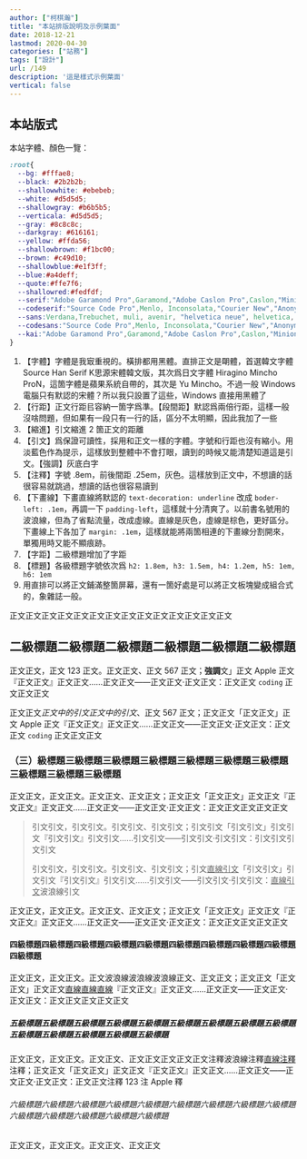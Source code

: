 ```yaml
---
author: ["柯棋瀚"]
title: "本站排版說明及示例葉面"
date: 2018-12-21
lastmod: 2020-04-30
categories: ["站務"]
tags: ["設計"]
url: /149
description: '這是樣式示例葉面'
vertical: false
---
```


## 本站版式

本站字體、顏色一覽：

```css
:root{
  --bg: #fffae8;
  --black: #2b2b2b;
  --shallowwhite: #ebebeb;
  --white: #d5d5d5;
  --shallowgray: #b6b5b5;
  --verticala: #d5d5d5;
  --gray: #8c8c8c;
  --darkgray: #616161;
  --yellow: #ffda56;
  --shallowbrown: #f1bc00;
  --brown: #c49d10;
  --shallowblue:#e1f3ff;
  --blue:#a4deff;
  --quote:#ffe7f6;
  --shallowred:#fedfdf;
  --serif:"Adobe Garamond Pro",Garamond,"Adobe Caslon Pro",Caslon,"Minion Pro",Minion,"Adobe Gurmukhi","Palatino Linotype","Adobe Garamond Pro",Garamond,"Adobe Caslon Pro",Caslon,"Minion Pro",Minion,"Adobe Gurmukhi","Palatino Linotype","Noto Serif CJK KR","Source Han Serif K","Noto Serif CJK SC","Hiragino Mincho ProN","Hiragino Mincho","Yu Mincho","Hana Mincho","Ms Mincho";
  --codeserif:"Source Code Pro",Menlo, Inconsolata,"Courier New","Anonymous Pro",monospace,"Noto Serif CJK KR","Source Han Serif K","Noto Serif CJK SC","Hiragino Mincho ProN","Hiragino Mincho","Yu Mincho","Hana Mincho","Ms Mincho";
  --sans:Verdana,Trebuchet, muli, avenir, "helvetica neue", helvetica, ubuntu, roboto, noto,arial,"Noto Sans CJK Kr","Noto Sans CJK SC", PingFang,"PingFang SC",Sans-serif;
  --codesans:"Source Code Pro",Menlo, Inconsolata,"Courier New","Anonymous Pro",monospace, "Noto Sans CJK Kr",NotoSansCJKKr,"Noto Sans CJK SC",NotoSansCJKSC, PingFang,PingFangSC,Sans-serif;
  --kai:"Adobe Garamond Pro",Garamond,"Adobe Caslon Pro",Caslon,"Minion Pro",Minion,"Adobe Gurmukhi","Times New Roman","方正新楷体_GB18030",FZNewKai_GB18030-Z03,STKaiti,Kai,"楷体",Kaiti,"Kaiti TC";
}
```

1. 【字體】字體是我㝡重視的。橫排都用黑體。直排正文是朙體，首選韓文字體 Source Han Serif K<n>思源宋體韓文版</n>，其次爲日文字體 Hiragino Mincho ProN，這箇字體是蘋果系統自帶的，其次是 Yu Mincho。不過一般 Windows 電腦只有默認的宋體？所以我只設置了這些，Windows 直接用黑體了
2. 【行距】正文行距㠯容納一箇字爲準。【段間距】默認爲兩倍行距，這樣一般沒啥問題，但如果有一段只有一行的話，區分不太明顯，因此我加了一些
3. 【縮進】引文縮進 2 箇正文的距離
4. 【引文】爲保證可讀性，採用和正文一樣的字體。字號和行距也沒有縮小。用淡藍色作為提示，這樣放到整體中不會打眼，讀到的時候又能清楚知道這是引文。【強調】灰底白字
5. 【注釋】字號 .8em，前後間距 .25em，灰色。這樣放到正文中，不想讀的話很容易就跳過，想讀的話也很容易讀到
6. 【下畫線】下畫直線將默認的 `text-decoration: underline` 改成 `boder-left: .1em`，再調一下 `padding-left`，這樣就十分清爽了。以前書名號用的波浪線，但為了省點流量，改成虛線。直線是灰色，虛線是棕色，更好區分。下畫線上下各加了 `margin: .1em`，這樣就能將兩箇相連的下畫線分割開來，單獨用時又能不顯痕跡。
7. 【字距】二級標題增加了字距
8. 【標題】各級標題字號依次爲 `h2: 1.8em, h3: 1.5em, h4: 1.2em, h5: 1em, h6: 1em`
11. 用直排可以將正文鋪滿整箇屏幕，還有一箇好處是可以將正文板塊變成組合式的，象雜誌一般。

正文正文正文正文正文正文正文正文正文正文正文正文正文正文

## 二級標題二級標題二級標題二級標題二級標題二級標題

正文正文，正文 123 正文。正文正文、正文 567 正文；**強調**文」正文 Apple 正文『正文正文』正文正文……正文正文——正文正文·正文正文：正文正文 `coding` 正文正文正文

正文正文*正文中的引文正文中的引文*、正文 567 正文；正文正文「正文正文」正文 Apple 正文『正文正文』正文正文……正文正文——正文正文·正文正文：正文正文 `coding` 正文正文正文

### （三）級標題三級標題三級標題三級標題三級標題三級標題三級標題三級標題三級標題三級標題

正文正文，正文正文。正文正文、正文正文；正文正文「正文正文」正文正文『正文正文』正文正文……正文正文——正文正文·正文正文：正文正文正文正文正文

> 引文引文，引文引文。引文引文、引文引文；引文引文「引文引文」引文引文『引文引文』引文引文……引文引文——引文引文·引文引文：引文引文引文引文
>
> 引文引文，引文引文。引文引文、引文引文；引文<u>直線引文</u>「引文引文」引文引文『引文引文』引文引文……引文引文——引文引文·引文引文：<u>直線引文</u><v>波浪線引文</v>

正文正文，正文正文。正文正文、正文正文；正文正文「正文正文」正文正文『正文正文』正文正文……正文正文——正文正文·正文正文：正文正文正文正文正文

#### 四級標題四級標題四級標題四級標題四級標題四級標題四級標題四級標題四級標題四級標題

正文正文，正文正文。正文<v>波浪線波浪線</v><v>波浪線</v>正文、正文正文；正文正文「正文正文」正文正文<u>直線直線</u><u>直線</u>『正文正文』正文正文……正文正文——正文正文·正文正文：正文正文正文正文正文

##### 五級標題五級標題五級標題五級標題五級標題五級標題五級標題五級標題五級標題五級標題五級標題五級標題五級標題五級標題

正文正文，正文正文。正文正文、正文正文正文正文正文<n>注釋<v>波浪線注釋</v><u>直線注釋</u>注釋</n>；正文正文「正文正文」正文正文『正文正文』正文正文……正文正文——正文正文·正文正文：正文正文<n>注釋 123 注 Apple 釋</n>

###### 六級標題六級標題六級標題六級標題六級標題六級標題六級標題六級標題六級標題六級標題六級標題六級標題六級標題六級標題

正文正文，正文正文。正文正文、正文正文
